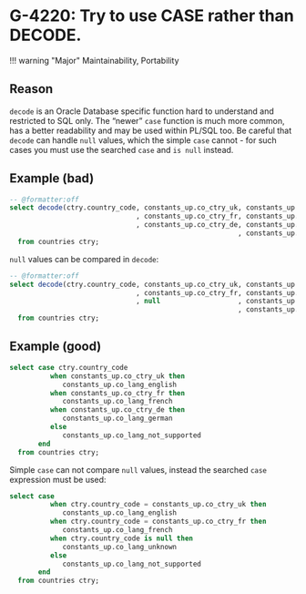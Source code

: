 # G-4220: Try to use CASE rather than DECODE.

!!! warning "Major"
    Maintainability, Portability

## Reason

`decode` is an Oracle Database specific function hard to understand and restricted to SQL only. The “newer” `case` function is much more common, has a better readability and may be used within PL/SQL too. Be careful that `decode` can handle `null` values, which the simple `case` cannot - for such cases you must use the searched `case` and `is null` instead.

## Example (bad)

``` sql
-- @formatter:off
select decode(ctry.country_code, constants_up.co_ctry_uk, constants_up.co_lang_english 
                               , constants_up.co_ctry_fr, constants_up.co_lang_french
                               , constants_up.co_ctry_de, constants_up.co_lang_german
                                                        , constants_up.co_lang_not_supported)
  from countries ctry;
```

`null` values can be compared in `decode`:

``` sql
-- @formatter:off
select decode(ctry.country_code, constants_up.co_ctry_uk, constants_up.co_lang_english 
                               , constants_up.co_ctry_fr, constants_up.co_lang_french
                               , null                   , constants_up.co_lang_unknown
                                                        , constants_up.co_lang_not_supported)
  from countries ctry;
```

## Example (good)

``` sql
select case ctry.country_code
          when constants_up.co_ctry_uk then
             constants_up.co_lang_english
          when constants_up.co_ctry_fr then
             constants_up.co_lang_french
          when constants_up.co_ctry_de then
             constants_up.co_lang_german
          else
             constants_up.co_lang_not_supported
       end
  from countries ctry;
```

Simple `case` can not compare `null` values, instead the searched `case` expression must be used:

``` sql
select case
          when ctry.country_code = constants_up.co_ctry_uk then
             constants_up.co_lang_english
          when ctry.country_code = constants_up.co_ctry_fr then
             constants_up.co_lang_french
          when ctry.country_code is null then
             constants_up.co_lang_unknown
          else
             constants_up.co_lang_not_supported
       end
  from countries ctry;
```
